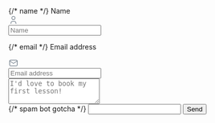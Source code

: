 <!-- original formspree form amended with Bootstrap classes -->

<form className="w-100 needs-validation" action="https://formspree.io/f/mleowjbk" method="POST">
    {/* name */}
    <label className="sr-only" htmlFor="inlineFormInputGroupUsername2">Name</label>
    <div className="input-group mb-2 mr-sm-2">
        <div className="input-group-prepend">
        <div className="input-group-text">
            <svg xmlns="http://www.w3.org/2000/svg" className="icon icon-tabler icon-tabler-user" width="20" height="20" viewBox="0 0 24 24" strokeWidth="1.5" stroke="#2c3e50" fill="none" strokeLinecap="round" strokeLinejoin="round">
                <path stroke="none" d="M0 0h24v24H0z" fill="none"/>
                <circle cx="12" cy="7" r="4" />
                <path d="M6 21v-2a4 4 0 0 1 4 -4h4a4 4 0 0 1 4 4v2" />
            </svg>
        </div>
        </div>
    <input type="text" name="name" className="form-control" id="formName" placeholder="Name" required/>
    </div>

{/* email */}
  <label className="sr-only" htmlFor="formEmail">Email address</label>
  <div className="input-group mb-2 mr-sm-2">
    <div className="input-group-prepend">
      <div className="input-group-text">
        <svg xmlns="http://www.w3.org/2000/svg" className="icon icon-tabler icon-tabler-mail" width="20" height="20" viewBox="0 0 24 24" strokeWidth="1.5" stroke="#2c3e50" fill="none" strokeLinecap="round" strokeLinejoin="round">
            <path stroke="none" d="M0 0h24v24H0z" fill="none"/>
            <rect x="3" y="5" width="18" height="14" rx="2" />
            <polyline points="3 7 12 13 21 7" />
        </svg>
      </div>
    </div>
  <input type="email" className="form-control" id="formEmail" placeholder="Email address" name="_replyto" required/>
  </div>

  <div className="form-group">
    <textarea className="form-control" id="exampleFormControlTextarea1" type="text" name="message" placeholder="I'd love to book my first lesson!" rows="3" required></textarea>
  </div>
  {/* spam bot gotcha */}
  <input type="text" name="_gotcha" style={{display: 'none'}} />
  <input className="btn btn-dark" type="submit" value="Send" required/>
</form>